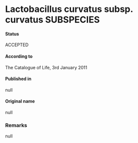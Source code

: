 Lactobacillus curvatus subsp. curvatus SUBSPECIES
=======

#### Status
ACCEPTED

#### According to
The Catalogue of Life, 3rd January 2011

#### Published in
null

#### Original name
null

### Remarks
null